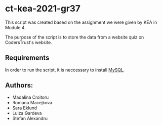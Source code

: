 # ct-kea-2021-gr37

This script was created based on the assignment we were given by KEA in Module 4. 

The purpose of the script is to store the data from a website quiz on CodersTrust's website.

## Requirements

In order to run the script, it is neccessary to install [MySQL](https://www.mysql.com/).

## Authors:

* Madalina Croitoru
* Romana Macejkova
* Sara Eklund
* Luiza Gardeva
* Stefan Alexandru 